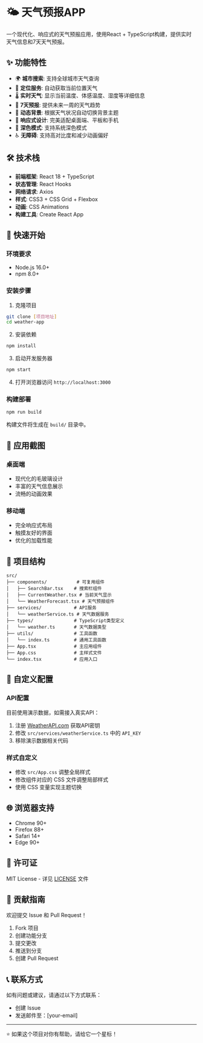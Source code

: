 # 🌤️ 天气预报APP

一个现代化、响应式的天气预报应用，使用React + TypeScript构建，提供实时天气信息和7天天气预报。

## ✨ 功能特性

- 🌍 **城市搜索**: 支持全球城市天气查询
- 📍 **定位服务**: 自动获取当前位置天气
- 🌡️ **实时天气**: 显示当前温度、体感温度、湿度等详细信息
- 📅 **7天预报**: 提供未来一周的天气趋势
- 🎨 **动态背景**: 根据天气状况自动切换背景主题
- 📱 **响应式设计**: 完美适配桌面端、平板和手机
- 🌙 **深色模式**: 支持系统深色模式
- ♿ **无障碍**: 支持高对比度和减少动画偏好

## 🛠️ 技术栈

- **前端框架**: React 18 + TypeScript
- **状态管理**: React Hooks
- **网络请求**: Axios
- **样式**: CSS3 + CSS Grid + Flexbox
- **动画**: CSS Animations
- **构建工具**: Create React App

## 🚀 快速开始

### 环境要求

- Node.js 16.0+
- npm 8.0+

### 安装步骤

1. 克隆项目
```bash
git clone [项目地址]
cd weather-app
```

2. 安装依赖
```bash
npm install
```

3. 启动开发服务器
```bash
npm start
```

4. 打开浏览器访问 `http://localhost:3000`

### 构建部署

```bash
npm run build
```

构建文件将生成在 `build/` 目录中。

## 📱 应用截图

### 桌面端
- 现代化的毛玻璃设计
- 丰富的天气信息展示
- 流畅的动画效果

### 移动端
- 完全响应式布局
- 触摸友好的界面
- 优化的加载性能

## 🌟 项目结构

```
src/
├── components/           # 可复用组件
│   ├── SearchBar.tsx    # 搜索栏组件
│   ├── CurrentWeather.tsx # 当前天气显示
│   └── WeatherForecast.tsx # 天气预报组件
├── services/            # API服务
│   └── weatherService.ts # 天气数据服务
├── types/               # TypeScript类型定义
│   └── weather.ts       # 天气数据类型
├── utils/               # 工具函数
│   └── index.ts         # 通用工具函数
├── App.tsx              # 主应用组件
├── App.css              # 主样式文件
└── index.tsx            # 应用入口
```

## 🔧 自定义配置

### API配置

目前使用演示数据，如需接入真实API：

1. 注册 [WeatherAPI.com](https://www.weatherapi.com/) 获取API密钥
2. 修改 `src/services/weatherService.ts` 中的 `API_KEY`
3. 移除演示数据相关代码

### 样式自定义

- 修改 `src/App.css` 调整全局样式
- 修改组件对应的 CSS 文件调整局部样式
- 使用 CSS 变量实现主题切换

## 🌐 浏览器支持

- Chrome 90+
- Firefox 88+
- Safari 14+
- Edge 90+

## 📄 许可证

MIT License - 详见 [LICENSE](LICENSE) 文件

## 🤝 贡献指南

欢迎提交 Issue 和 Pull Request！

1. Fork 项目
2. 创建功能分支
3. 提交更改
4. 推送到分支
5. 创建 Pull Request

## 📞 联系方式

如有问题或建议，请通过以下方式联系：

- 创建 Issue
- 发送邮件至：[your-email]

---

⭐ 如果这个项目对你有帮助，请给它一个星标！